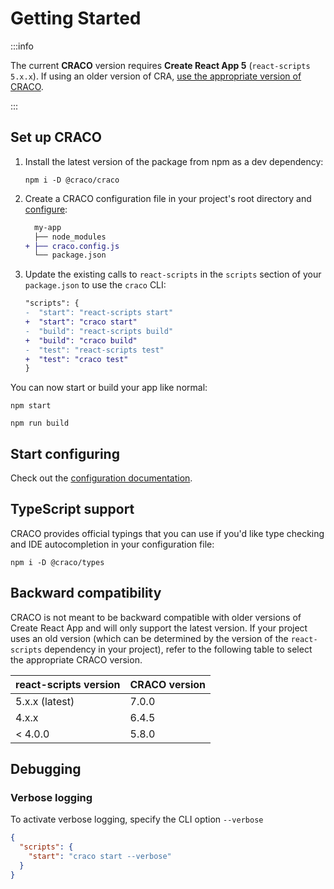 # Getting Started

:::info

The current **CRACO** version requires **Create React App 5** (`react-scripts 5.x.x`). If using an older version of CRA, [use the appropriate version of CRACO](#backward-compatibility).

:::

## Set up CRACO

1. Install the latest version of the package from npm as a dev dependency:

   ```
   npm i -D @craco/craco
   ```

2. Create a CRACO configuration file in your project's root directory and [configure](./configuration/getting-started.md):

   ```diff
     my-app
     ├── node_modules
   + ├── craco.config.js
     └── package.json
   ```

3. Update the existing calls to `react-scripts` in the `scripts` section of your `package.json` to use the `craco` CLI:

   ```diff title="package.json"
   "scripts": {
   -  "start": "react-scripts start"
   +  "start": "craco start"
   -  "build": "react-scripts build"
   +  "build": "craco build"
   -  "test": "react-scripts test"
   +  "test": "craco test"
   }
   ```

You can now start or build your app like normal:

```
npm start
```

```
npm run build
```

## Start configuring

Check out the [configuration documentation](./configuration/getting-started.md).

## TypeScript support

CRACO provides official typings that you can use if you'd like type checking and IDE autocompletion in your configuration file:

```
npm i -D @craco/types
```

## Backward compatibility

CRACO is not meant to be backward compatible with older versions of Create React App and will only support the latest version. If your project uses an old version (which can be determined by the version of the `react-scripts` dependency in your project), refer to the following table to select the appropriate CRACO version.

| react-scripts version | CRACO version |
| --------------------- | ------------- |
| 5.x.x (latest)        | 7.0.0         |
| 4.x.x                 | 6.4.5         |
| < 4.0.0               | 5.8.0         |

## Debugging

### Verbose logging

To activate verbose logging, specify the CLI option `--verbose`

```json title="package.json"
{
  "scripts": {
    "start": "craco start --verbose"
  }
}
```

